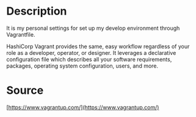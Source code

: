 # Description 

It is my personal settings for set up my develop environment through Vagrantfile.

HashiCorp Vagrant provides the same, easy workflow regardless of your role as a developer, operator, or designer. It leverages a declarative configuration file which describes all your software requirements, packages, operating system configuration, users, and more.

# Source
[https://www.vagrantup.com/](https://www.vagrantup.com/)
